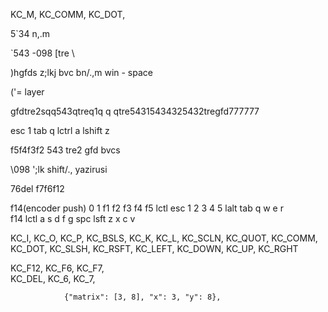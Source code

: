 KC_M,    KC_COMM, KC_DOT,



5`34
n,.m

`543
-098
[tre
\

)hgfds
 z;lkj
  bvc
bn/.,m
win - space 

('= layer


gfdtre2sqq543qtreq1q    q   qtre54315434325432tregfd777777

esc 1
tab q
lctrl a
lshift z




f5f4f3f2
543
tre2
gfd
bvcs

\098
';lk
shift/.,
yazirusi

76del
f7f6f12

f14(encoder push)
0 1    f1 f2 f3 f4 f5 
lctl esc  1  2  3  4  5
lalt tab  q  w  e  r  
f14  lctl a  s  d  f  g
spc  lsft z  x  c  v  

KC_I,    KC_O,    KC_P,    KC_BSLS,
KC_K,    KC_L,    KC_SCLN, KC_QUOT,
KC_COMM, KC_DOT,  KC_SLSH, KC_RSFT,
KC_LEFT, KC_DOWN, KC_UP,   KC_RGHT 

KC_F12,  KC_F6,   KC_F7,  
KC_DEL,  KC_6,    KC_7,    



                {"matrix": [3, 8], "x": 3, "y": 8},